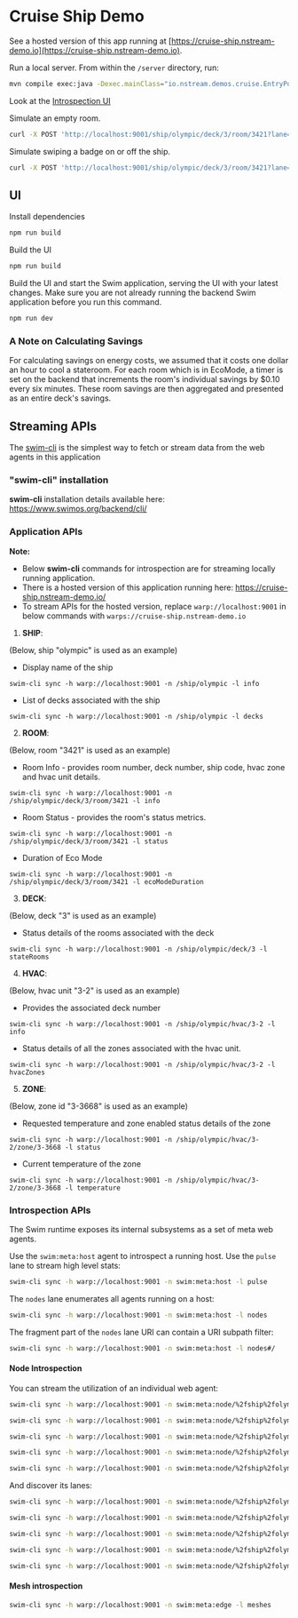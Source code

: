 # Cruise Ship Demo

See a hosted version of this app running at [https://cruise-ship.nstream-demo.io](https://cruise-ship.nstream-demo.io).

Run a local server. From within the `/server` directory, run:

```bash
mvn compile exec:java -Dexec.mainClass="io.nstream.demos.cruise.EntryPoint"
```

  Look at the [Introspection UI](https://introspection.nstream.io/?host=warp://localhost:9001)

Simulate an empty room.

```bash
curl -X POST 'http://localhost:9001/ship/olympic/deck/3/room/3421?lane=simulate&action=leaveroom'
```

Simulate swiping a badge on or off the ship.
```bash
curl -X POST 'http://localhost:9001/ship/olympic/deck/3/room/3421?lane=simulate&action=swipeBadge'
```

## UI

Install dependencies

```bash
npm run build
```

Build the UI

```bash
npm run build
```

Build the UI and start the Swim application, serving the UI with your latest changes. Make sure you are not already running the backend Swim application before you run this command.

```bash
npm run dev
```

### A Note on Calculating Savings

For calculating savings on energy costs, we assumed that it costs one dollar an hour to cool a stateroom. For each room which is in EcoMode, a timer is set on the backend that increments the room's individual savings by $0.10 every six minutes. These room savings are then aggregated and presented as an entire deck's savings.

## Streaming APIs

The [swim-cli](https://www.swimos.org/backend/cli/) is the simplest way to fetch or stream data from  the web agents in this application

### "swim-cli" installation
**swim-cli** installation details available here: https://www.swimos.org/backend/cli/

### Application APIs
**Note:**
* Below **swim-cli** commands for introspection are for streaming locally running application.
* There is a hosted version of this application running here: https://cruise-ship.nstream-demo.io/
* To stream APIs for the hosted version, replace `warp://localhost:9001` in below commands with `warps://cruise-ship.nstream-demo.io`

1. **SHIP**:

(Below, ship "olympic" is used as an example)

* Display name of the ship
```
swim-cli sync -h warp://localhost:9001 -n /ship/olympic -l info
```

* List of decks associated with the ship
```
swim-cli sync -h warp://localhost:9001 -n /ship/olympic -l decks
```

2. **ROOM**:

(Below, room "3421" is used as an example)

* Room Info - provides room number, deck number, ship code, hvac zone and hvac unit details.
```
swim-cli sync -h warp://localhost:9001 -n /ship/olympic/deck/3/room/3421 -l info
```

* Room Status - provides the room's status metrics.
```
swim-cli sync -h warp://localhost:9001 -n /ship/olympic/deck/3/room/3421 -l status
```

* Duration of Eco Mode
```
swim-cli sync -h warp://localhost:9001 -n /ship/olympic/deck/3/room/3421 -l ecoModeDuration
```

3. **DECK**:

(Below, deck "3" is used as an example)

* Status details of the rooms associated with the deck
```
swim-cli sync -h warp://localhost:9001 -n /ship/olympic/deck/3 -l stateRooms
```

4. **HVAC**:

(Below, hvac unit "3-2" is used as an example)

* Provides the associated deck number
```
swim-cli sync -h warp://localhost:9001 -n /ship/olympic/hvac/3-2 -l info
```

* Status details of all the zones associated with the hvac unit. 
```
swim-cli sync -h warp://localhost:9001 -n /ship/olympic/hvac/3-2 -l hvacZones
```

5. **ZONE**:

(Below, zone id "3-3668" is used as an example)

* Requested temperature and zone enabled status details of the zone 
```
swim-cli sync -h warp://localhost:9001 -n /ship/olympic/hvac/3-2/zone/3-3668 -l status
```

* Current temperature of the zone 
```
swim-cli sync -h warp://localhost:9001 -n /ship/olympic/hvac/3-2/zone/3-3668 -l temperature
```

### Introspection APIs
The Swim runtime exposes its internal subsystems as a set of meta web agents.

Use the `swim:meta:host` agent to introspect a running host. Use the `pulse`
lane to stream high level stats:

```sh
swim-cli sync -h warp://localhost:9001 -n swim:meta:host -l pulse
```

The `nodes` lane enumerates all agents running on a host:

```sh
swim-cli sync -h warp://localhost:9001 -n swim:meta:host -l nodes
```

The fragment part of the `nodes` lane URI can contain a URI subpath filter:

```sh
swim-cli sync -h warp://localhost:9001 -n swim:meta:host -l nodes#/
```

#### Node Introspection

You can stream the utilization of an individual web agent:

```sh
swim-cli sync -h warp://localhost:9001 -n swim:meta:node/%2fship%2folympic -l pulse

swim-cli sync -h warp://localhost:9001 -n swim:meta:node/%2fship%2folympic%2fdeck%2f3 -l pulse

swim-cli sync -h warp://localhost:9001 -n swim:meta:node/%2fship%2folympic%2fdeck%2f3%2froom%2f3421 -l pulse

swim-cli sync -h warp://localhost:9001 -n swim:meta:node/%2fship%2folympic%2fhvac%2f3-2 -l pulse

swim-cli sync -h warp://localhost:9001 -n swim:meta:node/%2fship%2folympic%2fhvac%2f3-2%2fzone%2f3-3668 -l pulse
```

And discover its lanes:

```sh
swim-cli sync -h warp://localhost:9001 -n swim:meta:node/%2fship%2folympic -l lanes

swim-cli sync -h warp://localhost:9001 -n swim:meta:node/%2fship%2folympic%2fdeck%2f3 -l lanes

swim-cli sync -h warp://localhost:9001 -n swim:meta:node/%2fship%2folympic%2fdeck%2f3%2froom%2f3421 -l lanes

swim-cli sync -h warp://localhost:9001 -n swim:meta:node/%2fship%2folympic%2fhvac%2f3-2 -l lanes

swim-cli sync -h warp://localhost:9001 -n swim:meta:node/%2fship%2folympic%2fhvac%2f3-2%2fzone%2f3-3668 -l lanes
```

#### Mesh introspection

```sh
swim-cli sync -h warp://localhost:9001 -n swim:meta:edge -l meshes
```


